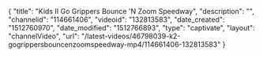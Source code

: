 {
    "title": "Kids II Go Grippers Bounce 'N Zoom Speedway",
    "description": "",
    "channelid": "114661406",
    "videoid": "132813583",
    "date_created": "1512760970",
    "date_modified": "1512766893",
    "type": "captivate",
    "layout": "channelVideo",
    "url": "\/latest-videos\/46798039-k2-gogrippersbouncenzoomspeedway-mp4\/114661406-132813583"
}